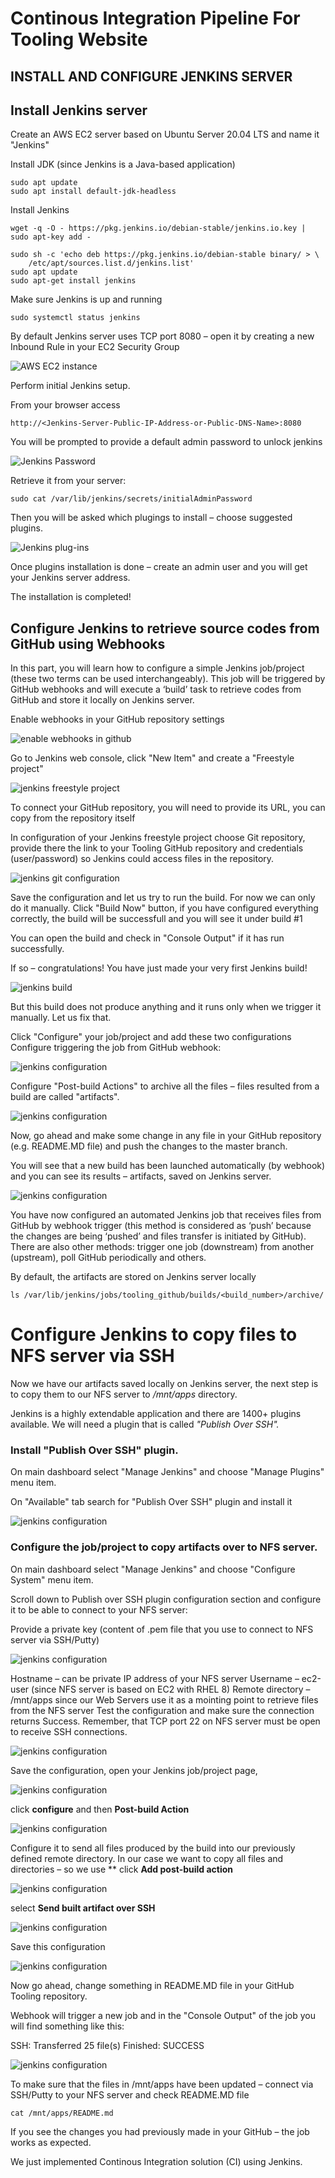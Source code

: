 # Continous Integration Pipeline For Tooling Website

## INSTALL AND CONFIGURE JENKINS SERVER

## Install Jenkins server

Create an AWS EC2 server based on Ubuntu Server 20.04 LTS and name it "Jenkins"

Install JDK (since Jenkins is a Java-based application)

```
sudo apt update
sudo apt install default-jdk-headless
```

Install Jenkins

```
wget -q -O - https://pkg.jenkins.io/debian-stable/jenkins.io.key | sudo apt-key add -

sudo sh -c 'echo deb https://pkg.jenkins.io/debian-stable binary/ > \
    /etc/apt/sources.list.d/jenkins.list'
sudo apt update
sudo apt-get install jenkins
```

Make sure Jenkins is up and running

```sudo systemctl status jenkins```

By default Jenkins server uses TCP port 8080 – open it by creating a new Inbound Rule in your EC2 Security Group

![AWS EC2 instance](./images/p9_aws_1.png)

Perform initial Jenkins setup.

From your browser access 

```http://<Jenkins-Server-Public-IP-Address-or-Public-DNS-Name>:8080```

You will be prompted to provide a default admin password to unlock jenkins

![Jenkins Password](./images/p9_web_1.png)

Retrieve it from your server:

```sudo cat /var/lib/jenkins/secrets/initialAdminPassword```

Then you will be asked which plugings to install – choose suggested plugins.

![Jenkins plug-ins](./images/p9_web_2.png)

Once plugins installation is done – create an admin user and you will get your Jenkins server address.

The installation is completed!

## Configure Jenkins to retrieve source codes from GitHub using Webhooks

In this part, you will learn how to configure a simple Jenkins job/project (these two terms can be used interchangeably). This job will be triggered by GitHub webhooks and will execute a ‘build’ task to retrieve codes from GitHub and store it locally on Jenkins server.

Enable webhooks in your GitHub repository settings

![enable webhooks in github](./images/p9_web_3.png)

Go to Jenkins web console, click "New Item" and create a "Freestyle project"

![jenkins freestyle project](./images/p9_web_4.png)

To connect your GitHub repository, you will need to provide its URL, you can copy from the repository itself

In configuration of your Jenkins freestyle project choose Git repository, provide there the link to your Tooling GitHub repository and credentials (user/password) so Jenkins could access files in the repository.

![jenkins git configuration](./images/p9_web_5.png)

Save the configuration and let us try to run the build. For now we can only do it manually.
Click "Build Now" button, if you have configured everything correctly, the build will be successfull and you will see it under build #1

You can open the build and check in "Console Output" if it has run successfully.

If so – congratulations! You have just made your very first Jenkins build!

![jenkins build](./images/p9_web_6.png)

But this build does not produce anything and it runs only when we trigger it manually. Let us fix that.

Click "Configure" your job/project and add these two configurations
Configure triggering the job from GitHub webhook:

![jenkins configuration](./images/p9_web_7.png)

Configure "Post-build Actions" to archive all the files – files resulted from a build are called "artifacts".

![jenkins configuration](./images/p9_web_8.png)

Now, go ahead and make some change in any file in your GitHub repository (e.g. README.MD file) and push the changes to the master branch.

You will see that a new build has been launched automatically (by webhook) and you can see its results – artifacts, saved on Jenkins server.

![jenkins configuration](./images/p9_web_9.png)

You have now configured an automated Jenkins job that receives files from GitHub by webhook trigger (this method is considered as ‘push’ because the changes are being ‘pushed’ and files transfer is initiated by GitHub). There are also other methods: trigger one job (downstream) from another (upstream), poll GitHub periodically and others.

By default, the artifacts are stored on Jenkins server locally

```ls /var/lib/jenkins/jobs/tooling_github/builds/<build_number>/archive/```

# Configure Jenkins to copy files to NFS server via SSH

Now we have our artifacts saved locally on Jenkins server, the next step is to copy them to our NFS server to */mnt/apps* directory.

Jenkins is a highly extendable application and there are 1400+ plugins available. We will need a plugin that is called *"Publish Over SSH".*

### Install "Publish Over SSH" plugin.
On main dashboard select "Manage Jenkins" and choose "Manage Plugins" menu item.

On "Available" tab search for "Publish Over SSH" plugin and install it

![jenkins configuration](./images/p9_web_10a.png)

### Configure the job/project to copy artifacts over to NFS server.

On main dashboard select "Manage Jenkins" and choose "Configure System" menu item.

Scroll down to Publish over SSH plugin configuration section and configure it to be able to connect to your NFS server:

Provide a private key (content of .pem file that you use to connect to NFS server via SSH/Putty)

![jenkins configuration](./images/p9_web_11.png)

Hostname – can be private IP address of your NFS server
Username – ec2-user (since NFS server is based on EC2 with RHEL 8)
Remote directory – /mnt/apps since our Web Servers use it as a mointing point to retrieve files from the NFS server
Test the configuration and make sure the connection returns Success. Remember, that TCP port 22 on NFS server must be open to receive SSH connections.

![jenkins configuration](./images/p9_web_12.png)

Save the configuration, open your Jenkins job/project page, 

![jenkins configuration](./images/p9_web_14.png)

click **configure** and then **Post-build Action**

![jenkins configuration](./images/p9_web_13.png)

Configure it to send all files produced by the build into our previously defined remote directory. In our case we want to copy all files and directories – so we use **
click **Add post-build action**

![jenkins configuration](./images/p9_web_15.png)

select **Send built artifact over SSH**

![jenkins configuration](./images/p9_web_15a.png)

Save this configuration 

![jenkins configuration](./images/p9_web_16.png)

Now go ahead, change something in README.MD file in your GitHub Tooling repository.

Webhook will trigger a new job and in the "Console Output" of the job you will find something like this:

SSH: Transferred 25 file(s)
Finished: SUCCESS

![jenkins configuration](./images/p9_web_17.png)

To make sure that the files in /mnt/apps have been updated – connect via SSH/Putty to your NFS server and check README.MD file

```cat /mnt/apps/README.md```

If you see the changes you had previously made in your GitHub – the job works as expected.

We just implemented Continous Integration solution (CI) using Jenkins.